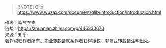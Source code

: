 
> [!NOTE] Qlib
> https://www.wuzao.com/document/qlib/introduction/introduction.html



  
  
作者：紫气东来  
链接：https://zhuanlan.zhihu.com/p/446333670  
来源：知乎  
著作权归作者所有。商业转载请联系作者获得授权，非商业转载请注明出处。